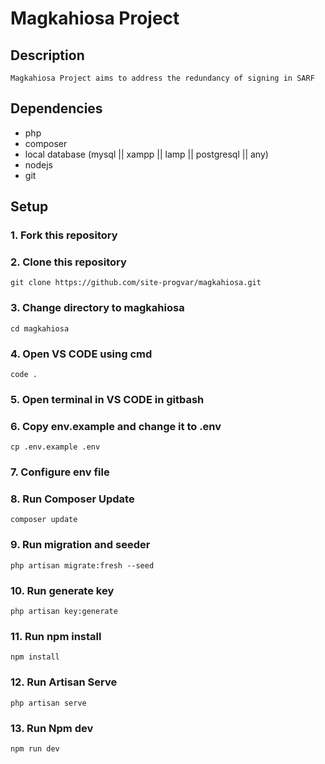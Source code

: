# Magkahiosa Project

## Description

    Magkahiosa Project aims to address the redundancy of signing in SARF

## Dependencies

-   php
-   composer
-   local database (mysql || xampp || lamp || postgresql || any)
-   nodejs
-   git

## Setup

### 1. Fork this repository

### 2. Clone this repository

    git clone https://github.com/site-progvar/magkahiosa.git

### 3. Change directory to magkahiosa

    cd magkahiosa

### 4. Open VS CODE using cmd

    code .

### 5. Open terminal in VS CODE in gitbash

### 6. Copy env.example and change it to .env

    cp .env.example .env

### 7. Configure env file

### 8. Run Composer Update

    composer update

### 9. Run migration and seeder

    php artisan migrate:fresh --seed

### 10. Run generate key

    php artisan key:generate

### 11. Run npm install

    npm install

### 12. Run Artisan Serve

    php artisan serve

### 13. Run Npm dev

    npm run dev
